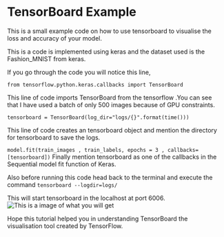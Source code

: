 # TensorBoard Example

This is a small example code on how to use tensorboard to visualise the loss and accuracy of your model.

This is a code is implemented using keras and the dataset used is the Fashion_MNIST from keras.

If you go through the code you will notice this line,

```from tensorflow.python.keras.callbacks import TensorBoard```

This line of code imports TensorBoard from the tensorflow .You can see that I have used a batch of only 500 images because of GPU constraints.

```tensorboard = TensorBoard(log_dir="logs/{}".format(time()))```

This line of code creates an tensorboard object and mention the directory for tensorboard to save the logs.

```model.fit(train_images , train_labels, epochs = 3 , callbacks=[tensorboard])```
Finally mention tensorboard as one of the callbacks in the Sequential model fit function of Keras.

Also before running this code head back to the terminal and execute the command
```tensorboard --logdir=logs/ ```

This will start tensorboard in the localhost at port 6006.
![This is a image of what you will get](image.png)

Hope this tutorial helped you in understanding TensorBoard the visualisation tool created by TensorFlow.
